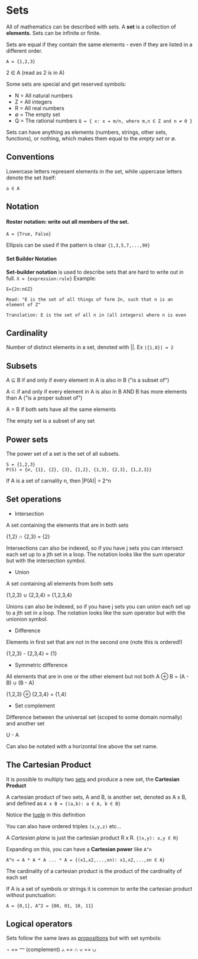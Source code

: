 # Sets

All of mathematics can be described with sets. A **set** is a collection of **elements**. Sets can be infinite or finite.

Sets are equal if they contain the same elements - even if they are listed in a different order.

`A = {1,2,3}`

2 ∈ A (read as 2 is in A)

Some sets are special and get reserved symbols:

- N = All natural numbers
- Z = All integers
- R = All real numbers
- ∅ = The empty set
- Q = The rational numbers `Q = { x: x = m/n, where m,n ∈ Z and n ≠ 0 }`

Sets can have anything as elements (numbers, strings, other sets, functions), or nothing, which makes them equal to the _empty set_ or ∅.

## Conventions

Lowercase letters represent elements in the set, while uppercase letters denote
the set itself:

```
a ∈ A
```

## Notation

#### Roster notation: write out all members of the set.

```
A = {True, False}
```

Ellipsis can be used if the pattern is clear `{1,3,5,7,...,99}`

#### Set Builder Notation

**Set-builder notation** is used to describe sets that are hard to write out in full. `X = {expression:rule}` Example:

```
E={2n:n∈Z}

Read: "E is the set of all things of form 2n, such that n is an element of Z"

Translation: E is the set of all n in (all integers) where n is even
```

## Cardinality

Number of distinct elements in a set, denoted with ||. Ex `|{1,8}| = 2`

## Subsets

A ⊆ B if and only if every element in A is also in B ("is a subset of")

A ⊂ if and only if every element in A is also in B AND B has more elements than
A ("is a proper subset of")

A = B if both sets have all the same elements

The empty set is a subset of any set

## Power sets

The power set of a set is the set of all subsets.

```
S = {1,2,3}
P(S) = {∅, {1}, {2}, {3}, {1,2}, {1,3}, {2,3}, {1,2,3}}
```

If A is a set of carnality n, then |P(A)| = 2^n

## Set operations

- Intersection

A set containing the elements that are in both sets

{1,2} ∩ {2,3} = {2}

Intersections can also be indexed, so if you have j sets you can intersect each
set up to a jth set in a loop. The notation looks like the sum operator but with
the intersection symbol.

- Union

A set containing all elements from both sets

{1,2,3} ∪ {2,3,4} = {1,2,3,4}

Unions can also be indexed, so if you have j sets you can union each
set up to a jth set in a loop. The notation looks like the sum operator but with
the unionion symbol.

- Difference

Elements in first set that are not in the second one (note this is ordered!)

{1,2,3} - {2,3,4} = {1}

- Symmetric difference

All elements that are in one or the other element but not both
A ⊕ B = (A - B) ∪ (B - A)

{1,2,3} ⊕ {2,3,4} = {1,4}

- Set complement

Difference between the universal set (scoped to some domain normally) and another set

U - A

Can also be notated with a horizontal line above the set name.

## The Cartesian Product

It is possible to multiply two [sets](./sets.md) and produce a new set, the **Cartesian Product**

A cartesian product of two sets, A and B, is another set, denoted as A x B,
and defined as `A x B = {(a,b): a ∈ A, b ∈ B}`

Notice the [tuple](./tuple.md) in this definition

You can also have ordered triples `(x,y,z)` etc...

A _Cartesian plane_ is just the cartesian product R x R. `{(x,y): x,y ∈ R}`

Expanding on this, you can have a **Cartesian power** like `A^n`

```
A^n = A * A * A ... * A = {(x1,x2,...,xn): x1,x2,...,xn ∈ A}
```

The cardinality of a cartesian product is the product of the cardinality of each set

If A is a set of symbols or strings it is common to write the cartesian product
without punctuation:

```
A = {0,1}, A^2 = {00, 01, 10, 11}
```

## Logical operators

Sets follow the same laws as [propositions](./propositions.md) but with set symbols:

¬ == ⎻ (complement)
∧ == ∩
∨ == ∪
